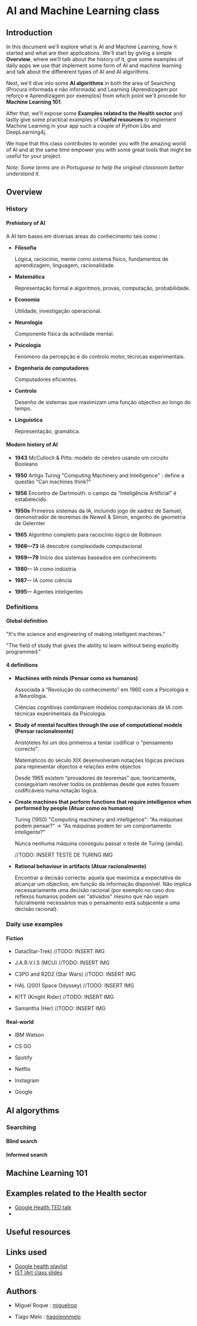 # AI and Machine Learning class

## Introduction

In this document we'll explore what is AI and Machine Learning, how it started and what are their applications. 
We'll start by giving a simple **Overview**, where we'll talk about the history of it, give some examples of daily apps we use that implement some form of AI and machine learning and talk about the differerent types of AI and AI algorithms.

Next, we'll dive into some **AI algorithms** in both the area of Searching (Procura informada e não informada) and Learning (Aprendizagem por reforço e Aprendizagem por exemplos) from which point we'll procede for **Machine Learning 101**. 

After that, we'll expose some **Examples related to the Health sector** and lastly give some practical examples of **Useful resources** to implement Machine Learning in your app such a couple of Python Libs and DeepLearning4j.

We hope that this class contributes to wonder you with the amazing world of AI and at the same time empower you with some great tools that might be useful for your project. 


*Note: Some terms are in Portuguese to help the original classroom better understand it.*

## Overview

### History
#### Prehistory of AI

A AI tem bases em diversas áreas do conhecimento tais como :

- **Filosofia**

  Lógica, raciocínio, mente como sistema físico, fundamentos de aprendizagem, linguagem, racionalidade.

- **Matemática**

  Representação formal e algoritmos, provas, computação, probabilidade.
  
- **Economia**

  Utilidade, investigação operacional.
  
- **Neurologia**

  Componente física da actividade mental.

- **Psicologia**

  Fenómeno da percepção e do controlo motor, técnicas experimentais.
  
- **Engenharia de computadores**

  Computadores eficientes.

- **Controlo**

  Desenho de sistemas que maximizam uma função objectivo ao longo do tempo.

- **Linguística**

  Representação, gramática.

#### Modern history of AI

- **1943**      McCulloch & Pitts: modelo do cérebro usando um circuito Booleano

- **1950**      Artigo Turing "Computing Machinery and Intelligence" : define a questão "Can machines think?"

- **1956**      Encontro de Dartmouth: o campo da “Inteligência Artificial" é estabelecido.

- **1950s**     Primeiros sistemas da IA, incluindo jogo de xadrez de Samuel, demonstrador de teoremas de Newell & Simon, engenho de geometria de Gelernter

- **1965**      Algoritmo completo para raciocínio lógico de Robinson

- **1966—73**   IA descobre complexidade computacional

- **1969—79**   Início dos sistemas baseados em conhecimento

- **1980--**    IA como indústria 

- **1987--**    IA como ciência 

- **1995--**    Agentes inteligentes 




### Definitions

#### Global definition

"It's the science and engineering of making intelligent machines."

"The field of study that gives the ability to learn without being explicitly programmed."

#### 4 definitions 

- **Machines with minds (Pensar como os humanos)**
  
  Associada à “Revolução do conhecimento” em 1960 com a Psicologia e a Neurologia.
  
  Ciências cognitivas combinavam modelos computacionais de IA com técnicas experimentais da Psicologia.

- **Study of mental faculties through the use of computational models (Pensar racionalmente)**
  
  Aristóteles foi um dos primeiros a tentar codificar o “pensamento correcto”.
  
  Matemáticos do século XIX desenvolveram notações lógicas precisas para representar objectos e relações entre objectos
  
  Desde 1965 existem “provadores de teoremas” que, teoricamente, conseguiriam resolver todos os problemas desde que estes fossem codificáveis numa notação lógica.

- **Create machines that perform functions that require intelligence when performed by people (Atuar como os humanos)**
  
  Turing (1950) "Computing machinery and intelligence": “As máquinas podem pensar?" -> “As máquinas podem ter um comportamento inteligente?"
  
  Nunca nenhuma máquina conseguiu passar o teste de Turing (ainda).
  
  //TODO: INSERT TESTE DE TURING IMG

- **Rational behaviour in artifacts (Atuar racionalmente)**
  
  Encontrar a decisão correcta: aquela que maximiza a expectativa de alcançar um objectivo, em função da informação disponível. Não implica necessariamente uma       decisão racional (por exemplo no caso dos reflexos humanos podem ser "ativados" mesmo que não sejam fulcralmente necessários mas o pensamento está subjacente a     uma decisão racional).



### Daily use examples

#### Fiction

- Data(Star-Trek)
//TODO: INSERT IMG

- J.A.R.V.I.S (MCU)
//TODO: INSERT IMG

- C3PO and R2D2 (Star Wars)
//TODO: INSERT IMG

- HAL (2001 Space Odyssey)
//TODO: INSERT IMG

- KITT (Knight Rider)
//TODO: INSERT IMG

- Samantha (Her)
//TODO: INSERT IMG


#### Real-world

- IBM Watson

- CS GO

- Spotify

- Netflix

- Instagram

- Google

## AI algorythms


### Searching


#### Blind search


#### Informed search



## Machine Learning 101


## Examples related to the Health sector

- [Google Health TED talk](https://www.youtube.com/watch?v=MNp26DgKxOA&list=PL590L5WQmH8e3dS9CtvRofb0nfdGb-Of9&index=2&t=0s)
- 

## Useful resources


## Links used

- [Google health playlist](https://www.youtube.com/playlist?list=PL590L5WQmH8e3dS9CtvRofb0nfdGb-Of9)
- [IST IArt class slides](https://www.edenbox.org/index.php/s/edenbox?path=%2FLEIC%2F3%C2%BA%20Ano%2F1%C2%BA%20Semestre%2FIA%2FTe%C3%B3ricas)

## Authors

- Miguel Roque : [miguelroq](miguelroque99@tecnico.ulisboa.pt)

- Tiago Melo   : [tiagoleonmelo](tiagomelo@ua.pt)
